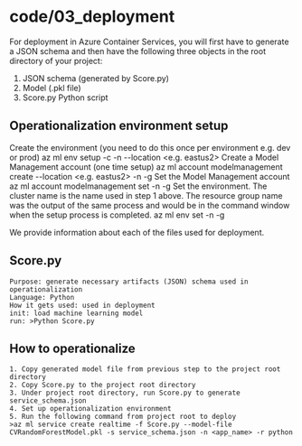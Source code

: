 # code\/03_deployment

For deployment in Azure Container Services, you will first have to generate a JSON schema and then have the following three objects in the root directory of your project:
1. JSON schema (generated by Score.py)
2. Model (.pkl file)
3. Score.py Python script

## Operationalization environment setup
Create the environment (you need to do this once per environment e.g. dev or prod)
    az ml env setup -c -n <yourclustername> --location <e.g. eastus2>
Create a Model Management account (one time setup)
    az ml account modelmanagement create --location <e.g. eastus2> -n <your-new-acctname> -g <yourresourcegroupname>
Set the Model Management account
    az ml account modelmanagement set -n <youracctname> -g <yourresourcegroupname>
Set the environment. The cluster name is the name used in step 1 above. The resource group name was the output of the same process and would be in the command window when the setup process is completed.
    az ml env set -n <yourclustername> -g <yourresourcegroupname>

We provide information about each of the files used for deployment. 

## Score.py
    Purpose: generate necessary artifacts (JSON) schema used in operationalization
    Language: Python
    How it gets used: used in deployment
    init: load machine learning model 
    run: >Python Score.py

## How to operationalize
    1. Copy generated model file from previous step to the project root directory
    2. Copy Score.py to the project root directory
    3. Under project root directory, run Score.py to generate service_schema.json
    4. Set up operationalization environment
    5. Run the following command from project root to deploy 
    >az ml service create realtime -f Score.py --model-file CVRandomForestModel.pkl -s service_schema.json -n <app_name> -r python
